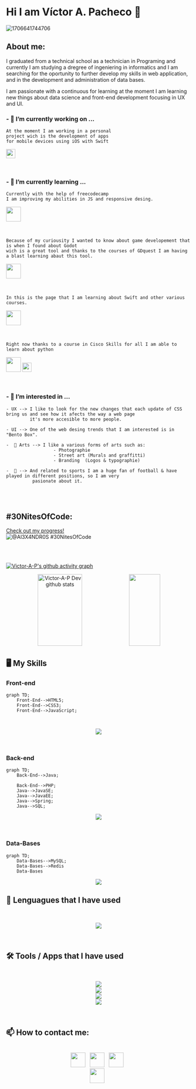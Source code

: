 <!--
**Victor-A-P/Victor-A-P** is a ✨ _special_ ✨ repository because its `README.md` (this file) appears on your GitHub profile.

-->
# Hi I am Víctor A. Pacheco 👋
<!---------------------------------------------------------------------------------------------------------------------------------------------------------------------------------------------------------------->

![1706641744706](https://github.com/Victor-A-P/Victor-A-P/assets/75404970/c9d47f0c-e429-4bc1-85f0-af09058b60e7)

<!---------------------------------------------------------------------------------------------------------------------------------------------------------------------------------------------------------------->

## About me:

I graduated from a technical school as a technician in Programing and currently I am studying
a dregree of ingeniering in informatics and I am searching for the oportunity to further develop
my skills in web application, and in the development and administration of data bases.

I am passionate with a continuous for learning at the moment I am learning new things about data
science and front-end development focusing in UX and UI.

### - 🔭 I’m currently working on ...

```
At the moment I am working in a personal
project wich is the development of apps
for mobile devices using iOS with Swift
```
<a href="https://developer.apple.com/learn/" target="_blank"><img height="25" src="https://img.shields.io/badge/swift-F54A2A?style=for-thebadge&logo=swift&logoColor=white"></a>

<br>

### - 🌱 I’m currently learning ...

```
Currently with the help of freecodecamp
I am improving my abilities in JS and responsive desing.
```
<a href="https://www.freecodecamp.org/learn/" target="_blank"><img height="40" src="https://img.shields.io/badge/Freecodecamp-%23123.svg?&style=for-thebadge&logo=freecodecamp&logoColor=green"></a>

<br>

```
Because of my curiousity I wanted to know about game developement that is when I found about Godot
wich is a great tool and thanks to the courses of GDquest I am having a blast learning abaut this tool.  
```
<a href="https://www.gdquest.com/" target="_blank"><img height="40" src="https://img.shields.io/badge/GODOT-%23FFFFFF.svg?style=for-thebadge&logo=godot-engine"></a>

<br>

```
In this is the page that I am learning about Swift and other various courses.  
```
<a href="#" target="_blank"><img height="40" src="https://img.shields.io/badge/Udemy-A435F0?style=for-thebadge&logo=Udemy&logoColor=white"></a>

<br>

```
Right now thanks to a course in Cisco Skills for all I am able to learn about python
```
<a href="#" target="_blank"><img height="40" src="https://img.shields.io/badge/cisco-%23049fd9.svg?style=for-thebadge&logo=cisco&logoColor=black"></a> <a href="https://img.shields.io/badge/python-3670A0?style=for-the-badge&logo=python&logoColor=ffdd54" target="_blank"><img height="25" src="https://img.shields.io/badge/python-3670A0?style=forthebadge&logo=python&logoColor=ffdd54"></a>  

<br>

### - 👀 I’m interested in ...
    - UX --> I like to look for the new changes that each update of CSS bring us and see how it afects the way a web page 
             it's more accesible to more people.
             
    - UI --> One of the web desing trends that I am interested is in "Bento Box".
    
    -  🎨 Arts --> I like a various forms of arts such as: 
                      - Photographie
                      - Street art (Murals and graffitti)
                      - Branding  (Logos & typographie)
            
    -  🏈 --> And related to sports I am a huge fan of football & have played in different positions, so I am very 
              pasionate about it.

<br><br>

## #30NitesOfCode:
  [Check out my progress!](https://www.codedex.io/@Al3X4NDR0S/30-nites-of-code)  
  ![@Al3X4NDR0S #30NitesOfCode](https://www.codedex.io/api/petStatus?user=Al3X4NDR0S)

  <br><br>
    
<!---------------------------------------------------------------------------------------------------------------------------------------------------------------------------------------------------------------->

[![Victor-A-P's github activity graph](https://github-readme-activity-graph.vercel.app/graph?username=Victor-A-P&bg_color=0d1117&color=ffffff&line=00b3ff&point=f9fafa&area=true&hide_border=true)](https://github.com/Victor-A-P/github-readme-activity-graph)

<!---------------------------------------------------------------------------------------------------------------------------------------------------------------------------------------------------------------->

<div align="center">  
  <img width="49%" height="195px" src="https://github-readme-stats.vercel.app/api?username=Victor-A-P&show_icons=true&count_private=true&hide_border=true&title_color=02D9F7FF&icon_color=02D9F7FF&text_color=c9d1d9&bg_color=0d1117" alt="Victor-A-P Dev github stats" /> 
  
  <img width="41%" height="195px" src="https://github-readme-stats.vercel.app/api/top-langs/?username=Victor-A-P&layout=compact&hide_border=true&title_color=02D9F7FF&text_color=02D9F7FF&bg_color=0d1117" />
</div> 

<!---------------------------------------------------------------------------------------------------------------------------------------------------------------------------------------------------------------->
<!--
![](https://github.com/Platane/snk/raw/output/github-contribution-grid-snake.svg)
https://github.com/marketplace/actions/generate-snake-game-from-github-contribution-grid
-->
<!---------------------------------------------------------------------------------------------------------------------------------------------------------------------------------------------------------------->

## 🖥️ My Skills

### Front-end

```mermaid
graph TD;
    Front-End-->HTML5;
    Front-End-->CSS3;
    Front-End-->JavaScript;
   
   
```
 <!--- 
  Front-End JSON;-->
  <!--Front-End TypeScript; --->

<p align="center">
  <a href="#">
    <img src="https://skillicons.dev/icons?i=html,css,js" />
      <!--,ts-->
  </a>
</p>

  <!--
  <img src="https://github.com/tandpfun/skill-icons/blob/main/icons/Sass.svg" width="48" title="Sass">  
  -->

<br>

### Back-end

```mermaid
graph TD;
    Back-End-->Java;
   
    Back-End-->PHP;
    Java-->JavaSE;
    Java-->JavaEE;
    Java-->Spring;
    Java-->SQL;
```

 <!-- 
   JavaEE JavaServlet;
 Back-End NodeJs;-->

<p align="center">
  <a href="#">
    <img src="https://skillicons.dev/icons?i=java,php" />
  </a>
</p>

<br>

### Data-Bases

```mermaid
graph TD;
    Data-Bases-->MySQL;
    Data-Bases-->Redis
    Data-Bases
```


<p align="center">
  <a href="#">
    <img src="https://skillicons.dev/icons?i=redis,mysql" />
  </a>
</p>

<!--
postgrade, mongodb,gcp,azure,aws
-->

<!----------------------------------------------------------------------------------------------------------------------------------------------------------------------------------------------------------------->

## 💼 Lenguagues that I have used

<br>
<p align="center">
  <a href="#">
    <img src="https://skillicons.dev/icons?i=java,cpp,c,js,py,php,md,regex" />
  </a>
</p>
<!--
swift, spring, sass, rust, ruby,nodejs, go, flask,angular 
-->
<br>

## 🛠️ Tools / Apps that I have used

<br>
<p align="center">
  <a href="#">
    <img src="https://skillicons.dev/icons?i=vscode,visualstudio,idea" /><br>
    <img src="https://skillicons.dev/icons?i=git,github,powershell" /><br>
    <img src="https://skillicons.dev/icons?i=unity,godot" /><br>
    <img src="https://skillicons.dev/icons?i=figma,notion" /><br>
  </a>
</p>
<br>
<!--
unreal,jenkins,gamemakerstudio, docker, blender,arduino
-->
<!---------------------------------------------------------------------------------------------------------------------------------------------------------------------------------------------------------------->

## 📫 How to contact me: 

<div align='center'>
  <br>
  <a href="https://www.linkedin.com/in/victoralejandropachecogarcia/" target="_blank"><img height="40" src="https://img.shields.io/badge/linkedin-%230077B5.svg?&style=for-thebadge&logo=linkedin&logoColor=white" ></a>&nbsp;&nbsp;                                                                          
  <a href="mailto:victor.alejandro.ph@gmail.com?Subject=Contacting%20you%20from%20Github:" ><img height="40" src="https://img.shields.io/badge/Gmail-c14438?style=for-thebadge&logo=Gmail&logoColor=white&" ></a>&nbsp;&nbsp;                                                                               
  <a href="mailto:victor.pacheco.ph@outlook.com?Subject=Contacting%20you%20from%20Github:" ><img height="40" src="https://img.shields.io/badge/Outlook-0078D4?style=for-thebadge&logo=microsoft-outlook&logoColor=white" ></a>&nbsp;&nbsp;
  <br>
  <a href="https://twitter.com/Victor_A_P_G" target="_blank" ><img height="40" src="https://img.shields.io/badge/Twitter-blue?style=for-thebadge&logo=twitter&style=flat-square" ></a>&nbsp;&nbsp;
  <br>
</div>
